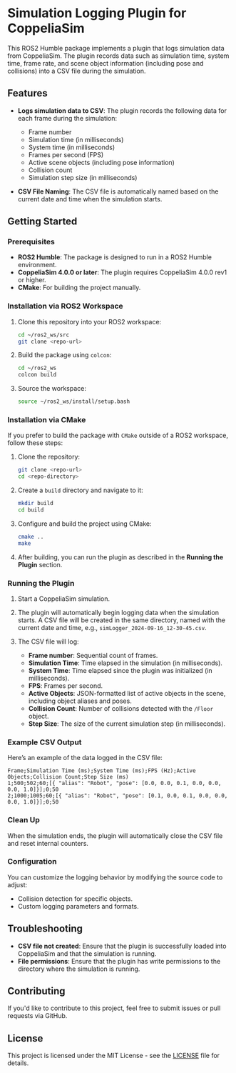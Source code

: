 # Simulation Logging Plugin for CoppeliaSim

This ROS2 Humble package implements a plugin that logs simulation data from CoppeliaSim. The plugin records data such as simulation time, system time, frame rate, and scene object information (including pose and collisions) into a CSV file during the simulation.

## Features
- **Logs simulation data to CSV**: The plugin records the following data for each frame during the simulation:
  - Frame number
  - Simulation time (in milliseconds)
  - System time (in milliseconds)
  - Frames per second (FPS)
  - Active scene objects (including pose information)
  - Collision count
  - Simulation step size (in milliseconds)

- **CSV File Naming**: The CSV file is automatically named based on the current date and time when the simulation starts.

## Getting Started

### Prerequisites
- **ROS2 Humble**: The package is designed to run in a ROS2 Humble environment.
- **CoppeliaSim 4.0.0 or later**: The plugin requires CoppeliaSim 4.0.0 rev1 or higher.
- **CMake**: For building the project manually.

### Installation via ROS2 Workspace

1. Clone this repository into your ROS2 workspace:
    ```bash
    cd ~/ros2_ws/src
    git clone <repo-url>
    ```

2. Build the package using `colcon`:
    ```bash
    cd ~/ros2_ws
    colcon build
    ```

3. Source the workspace:
    ```bash
    source ~/ros2_ws/install/setup.bash
    ```

### Installation via CMake

If you prefer to build the package with `CMake` outside of a ROS2 workspace, follow these steps:

1. Clone the repository:
    ```bash
    git clone <repo-url>
    cd <repo-directory>
    ```

2. Create a `build` directory and navigate to it:
    ```bash
    mkdir build
    cd build
    ```

3. Configure and build the project using CMake:
    ```bash
    cmake ..
    make
    ```

4. After building, you can run the plugin as described in the **Running the Plugin** section.

### Running the Plugin

1. Start a CoppeliaSim simulation.

2. The plugin will automatically begin logging data when the simulation starts. A CSV file will be created in the same directory, named with the current date and time, e.g., `simLogger_2024-09-16_12-30-45.csv`.

3. The CSV file will log:
   - **Frame number**: Sequential count of frames.
   - **Simulation Time**: Time elapsed in the simulation (in milliseconds).
   - **System Time**: Time elapsed since the plugin was initialized (in milliseconds).
   - **FPS**: Frames per second.
   - **Active Objects**: JSON-formatted list of active objects in the scene, including object aliases and poses.
   - **Collision Count**: Number of collisions detected with the `/Floor` object.
   - **Step Size**: The size of the current simulation step (in milliseconds).

### Example CSV Output
Here’s an example of the data logged in the CSV file:

```
Frame;Simulation Time (ms);System Time (ms);FPS (Hz);Active Objects;Collision Count;Step Size (ms)
1;500;502;60;[{ "alias": "Robot", "pose": [0.0, 0.0, 0.1, 0.0, 0.0, 0.0, 1.0]}];0;50
2;1000;1005;60;[{ "alias": "Robot", "pose": [0.1, 0.0, 0.1, 0.0, 0.0, 0.0, 1.0]}];0;50
```

### Clean Up

When the simulation ends, the plugin will automatically close the CSV file and reset internal counters.

### Configuration

You can customize the logging behavior by modifying the source code to adjust:
- Collision detection for specific objects.
- Custom logging parameters and formats.

## Troubleshooting

- **CSV file not created**: Ensure that the plugin is successfully loaded into CoppeliaSim and that the simulation is running.
- **File permissions**: Ensure that the plugin has write permissions to the directory where the simulation is running.

## Contributing

If you'd like to contribute to this project, feel free to submit issues or pull requests via GitHub.

## License

This project is licensed under the MIT License - see the [LICENSE](LICENSE) file for details.